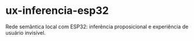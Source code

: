 # ux-inferencia-esp32
Rede semântica local com ESP32: inferência proposicional e experiência de usuário invisível.
